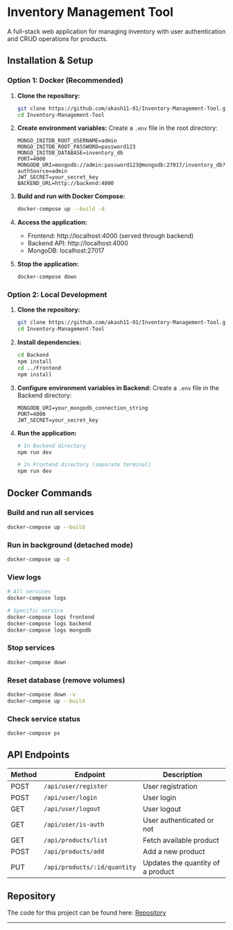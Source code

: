 # Inventory Management Tool

A full-stack web application for managing inventory with user authentication and CRUD operations for products.

## Installation & Setup

### Option 1: Docker (Recommended)

1. **Clone the repository:**

   ```bash
   git clone https://github.com/akash11-01/Inventory-Management-Tool.git
   cd Inventory-Management-Tool
   ```

2. **Create environment variables:**
   Create a `.env` file in the root directory:

   ```env
   MONGO_INITDB_ROOT_USERNAME=admin
   MONGO_INITDB_ROOT_PASSWORD=password123
   MONGO_INITDB_DATABASE=inventory_db
   PORT=4000
   MONGODB_URI=mongodb://admin:password123@mongodb:27017/inventory_db?authSource=admin
   JWT_SECRET=your_secret_key
   BACKEND_URL=http://backend:4000
   ```

3. **Build and run with Docker Compose:**

   ```bash
   docker-compose up --build -d
   ```

4. **Access the application:**

   - Frontend: http://localhost:4000 (served through backend)
   - Backend API: http://localhost:4000
   - MongoDB: localhost:27017

5. **Stop the application:**
   ```bash
   docker-compose down
   ```

### Option 2: Local Development

1. **Clone the repository:**

   ```bash
   git clone https://github.com/akash11-01/Inventory-Management-Tool.git
   cd Inventory-Management-Tool
   ```

2. **Install dependencies:**

   ```bash
   cd Backend
   npm install
   cd ../Frontend
   npm install
   ```

3. **Configure environment variables in Backend:**
   Create a `.env` file in the Backend directory:

   ```env
   MONGODB_URI=your_mongodb_connection_string
   PORT=4000
   JWT_SECRET=your_secret_key
   ```

4. **Run the application:**

   ```bash
   # In Backend directory
   npm run dev

   # In Frontend directory (separate terminal)
   npm run dev
   ```

## Docker Commands

### Build and run all services

```bash
docker-compose up --build
```

### Run in background (detached mode)

```bash
docker-compose up -d
```

### View logs

```bash
# All services
docker-compose logs

# Specific service
docker-compose logs frontend
docker-compose logs backend
docker-compose logs mongodb
```

### Stop services

```bash
docker-compose down
```

### Reset database (remove volumes)

```bash
docker-compose down -v
docker-compose up --build
```

### Check service status

```bash
docker-compose ps
```

## API Endpoints

| Method | Endpoint                     | Description                       |
| ------ | ---------------------------- | --------------------------------- |
| POST   | `/api/user/register`         | User registration                 |
| POST   | `/api/user/login`            | User login                        |
| GET    | `/api/user/logout`           | User logout                       |
| GET    | `/api/user/is-auth`          | User authenticated or not         |
| GET    | `/api/products/list`         | Fetch available product           |
| POST   | `/api/products/add`          | Add a new product                 |
| PUT    | `/api/products/:id/quantity` | Updates the quantity of a product |

## Repository

The code for this project can be found here:
[Repository](https://github.com/akash11-01/Inventory-Management-Tool)

---
